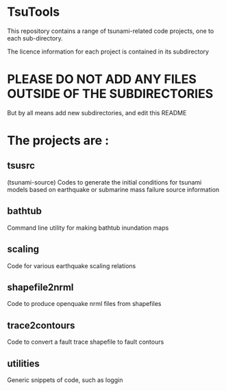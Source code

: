TsuTools
========

This repository contains a range of tsunami-related code projects, one to each sub-directory.

The licence information for each project is contained in its subdirectory


PLEASE DO NOT ADD ANY FILES OUTSIDE OF THE SUBDIRECTORIES
=========================================================
But by all means add new subdirectories, and edit this README


The projects are :
==================

tsusrc
---------
(tsunami-source) Codes to generate the initial conditions for tsunami models based on earthquake or submarine mass failure source information


bathtub 
--------
Command line utility for making bathtub inundation maps


scaling
--------
Code for various earthquake scaling relations


shapefile2nrml
---------------
Code to produce openquake nrml files from shapefiles

trace2contours
---------------
Code to convert a fault trace shapefile to fault contours

utilities
--------------
Generic snippets of code, such as loggin